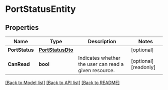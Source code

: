 # PortStatusEntity

## Properties

Name | Type | Description | Notes
------------ | ------------- | ------------- | -------------
**PortStatus** | [**PortStatusDto**](PortStatusDTO.md) |  | [optional] 
**CanRead** | **bool** | Indicates whether the user can read a given resource. | [optional] [readonly] 

[[Back to Model list]](../README.md#documentation-for-models) [[Back to API list]](../README.md#documentation-for-api-endpoints) [[Back to README]](../README.md)


